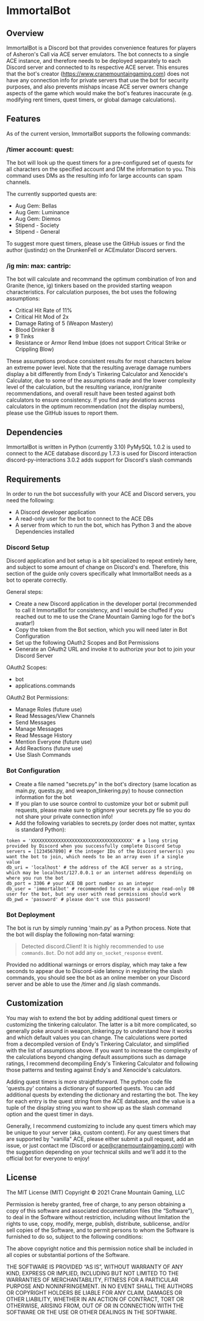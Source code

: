 # ImmortalBot

## Overview

ImmortalBot is a Discord bot that provides convenience features for players of Asheron's Call via ACE server emulators. The bot connects to a single ACE instance, and therefore needs to be deployed separately to each Discord server and connected to its respective ACE server. This ensures that the bot's creator (https://www.cranemountaingaming.com) does not have any connection info for private servers that use the bot for security purposes, and also prevents mishaps incase ACE server owners change aspects of the game which would make the bot's features inaccurate (e.g. modifying rent timers, quest timers, or global damage calculations).

## Features

As of the current version, ImmortalBot supports the following commands:

### /timer account: quest:

The bot will look up the quest timers for a pre-configured set of quests for all characters on the specified account and DM the information to you. This command uses DMs as the resulting info for large accounts can spam channels.

The currently supported quests are:
* Aug Gem: Bellas
* Aug Gem: Luminance
* Aug Gem: Diemos
* Stipend - Society
* Stipend - General

To suggest more quest timers, please use the GitHub issues or find the author (justindz) on the DrunkenFell or ACEmulator Discord servers.

### /ig min: max: cantrip:

The bot will calculate and recommand the optimum combination of Iron and Granite (hence, ig) tinkers based on the provided starting weapon characteristics. For calculation purposes, the bot uses the following assumptions:
* Critical Hit Rate of 11%
* Critical Hit Mod of 2x
* Damage Rating of 5 (Weapon Mastery)
* Blood Drinker 8
* 9 Tinks
* Resistance or Armor Rend Imbue (does not support Critical Strike or Crippling Blow)

These assumptions produce consistent results for most characters below an extreme power level. Note that the resulting average damage numbers display a bit differently from Endy's Tinkering Calculator and Xenocide's Calculator, due to some of the assumptions made and the lower complexity level of the calculation, but the resulting variance, iron/granite recommendations, and overall result have been tested against both calculators to ensure consistency. If you find any deviations across calculators in the optimum recommendation (not the display numbers), please use the GitHub issues to report them.

## Dependencies

ImmortalBot is written in Python (currently 3.10)
PyMySQL 1.0.2 is used to connect to the ACE database
discord.py 1.7.3 is used for Discord interaction
discord-py-interactions 3.0.2 adds support for Discord's slash commands

## Requirements

In order to run the bot successfully with your ACE and Discord servers, you need the following:
* A Discord developer application
* A read-only user for the bot to connect to the ACE DBs
* A server from which to run the bot, which has Python 3 and the above Dependencies installed

### Discord Setup

Discord application and bot setup is a bit specialized to repeat entirely here, and subject to some amount of change on Discord's end. Therefore, this section of the guide only covers specifically what ImmortalBot needs as a bot to operate correctly.

General steps:
* Create a new Discord application in the developer portal (recommended to call it ImmortalBot for consistency, and I would be chuffed if you reached out to me to use the Crane Mountain Gaming logo for the bot's avatar!)
* Copy the token from the Bot section, which you will need later in Bot Configuration
* Set up the following OAuth2 Scopes and Bot Permissions
* Generate an OAuth2 URL and invoke it to authorize your bot to join your Discord Server

OAuth2 Scopes:
* bot
* applications.commands

OAuth2 Bot Permissions:
* Manage Roles (future use)
* Read Messages/View Channels
* Send Messages
* Manage Messages
* Read Message History
* Mention Everyone (future use)
* Add Reactions (future use)
* Use Slash Commands

### Bot Configuration

* Create a file named "secrets.py" in the bot's directory (same location as main.py, quests.py, and weapon_tinkering.py) to house connection information for the bot
* If you plan to use source control to customize your bot or submit pull requests, please make sure to gitignore your secrets.py file so you do not share your private connection info!
* Add the following variables to secrets.py (order does not matter, syntax is standard Python):
```
token = 'XXXXXXXXXXXXXXXXXXXXXXXXXXXXXXXXXXXXX' # a long string provided by Discord when you successfully complete Discord Setup
servers = [1234567890] # the integer IDs of the Discord server(s) you want the bot to join, which needs to be an array even if a single value
db_uri = 'localhost' # the address of the ACE server as a string, which may be localhost/127.0.0.1 or an internet address depending on where you run the bot
db_port = 3306 # your ACE DB port number as an integer
db_user = 'immortalbot' # recommended to create a unique read-only DB user for the bot, but any user with read permissions should work
db_pwd = 'password' # please don't use this password!
```

### Bot Deployment

The bot is run by simply running 'main.py' as a Python process. Note that the bot will display the following non-fatal warning:
> Detected discord.Client! It is highly recommended to use `commands.Bot`. Do not add any `on_socket_response` event.

Provided no additional warnings or errors display, which may take a few seconds to appear due to Discord-side latency in registering the slash commands, you should see the bot as an online member on your Discord server and be able to use the /timer and /ig slash commands.

## Customization

You may wish to extend the bot by adding additional quest timers or customizing the tinkering calculator. The latter is a bit more complicated, so generally poke around in weapon_tinkering.py to understand how it works and which default values you can change. The calculations were ported from a decompiled version of Endy's Tinkering Calculator, and simplified with the list of assumptions above. If you want to increase the complexity of the calculations beyond changing default assumptions such as damage ratings, I recommend decompiling Endy's Tinkering Calculator and following those patterns and testing against Endy's and Xenocide's calculators.

Adding quest timers is more straightforward. The python code file 'quests.py' contains a dictionary of supported quests. You can add additional quests by extending the dictionary and restarting the bot. The key for each entry is the quest string from the ACE database, and the value is a tuple of the display string you want to show up as the slash command option and the quest timer in days.

Generally, I recommend customizing to include any quest timers which may be unique to your server (aka, custom content). For any quest timers that are supported by "vanilla" ACE, please either submit a pull request, add an issue, or just contact me (Discord or ace@cranemountaingaming.com) with the suggestion depending on your technical skills and we'll add it to the official bot for everyone to enjoy!

## License

The MIT License (MIT)
Copyright © 2021 Crane Mountain Gaming, LLC

Permission is hereby granted, free of charge, to any person obtaining a copy of this software and associated documentation files (the “Software”), to deal in the Software without restriction, including without limitation the rights to use, copy, modify, merge, publish, distribute, sublicense, and/or sell copies of the Software, and to permit persons to whom the Software is furnished to do so, subject to the following conditions:

The above copyright notice and this permission notice shall be included in all copies or substantial portions of the Software.

THE SOFTWARE IS PROVIDED “AS IS”, WITHOUT WARRANTY OF ANY KIND, EXPRESS OR IMPLIED, INCLUDING BUT NOT LIMITED TO THE WARRANTIES OF MERCHANTABILITY, FITNESS FOR A PARTICULAR PURPOSE AND NONINFRINGEMENT. IN NO EVENT SHALL THE AUTHORS OR COPYRIGHT HOLDERS BE LIABLE FOR ANY CLAIM, DAMAGES OR OTHER LIABILITY, WHETHER IN AN ACTION OF CONTRACT, TORT OR OTHERWISE, ARISING FROM, OUT OF OR IN CONNECTION WITH THE SOFTWARE OR THE USE OR OTHER DEALINGS IN THE SOFTWARE.
